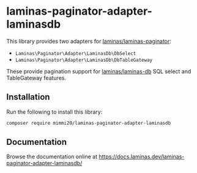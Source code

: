 # laminas-paginator-adapter-laminasdb

This library provides two adapters for [laminas/laminas-paginator](https://docs.laminas.dev/lmainas-paginator):

- `Laminas\Paginator\Adapter\LaminasDb\DbSelect`
- `Laminas\Paginator\Adapter\LaminasDb\DbTableGateway`

These provide pagination support for [laminas/laminas-db](https://docs.laminas.dev/laminas-db/) SQL select and
TableGateway features.

## Installation

Run the following to install this library:

```bash
composer require mimmi20/laminas-paginator-adapter-laminasdb
```

## Documentation

Browse the documentation online at <https://docs.laminas.dev/laminas-paginator-adapter-laminasdb/>
